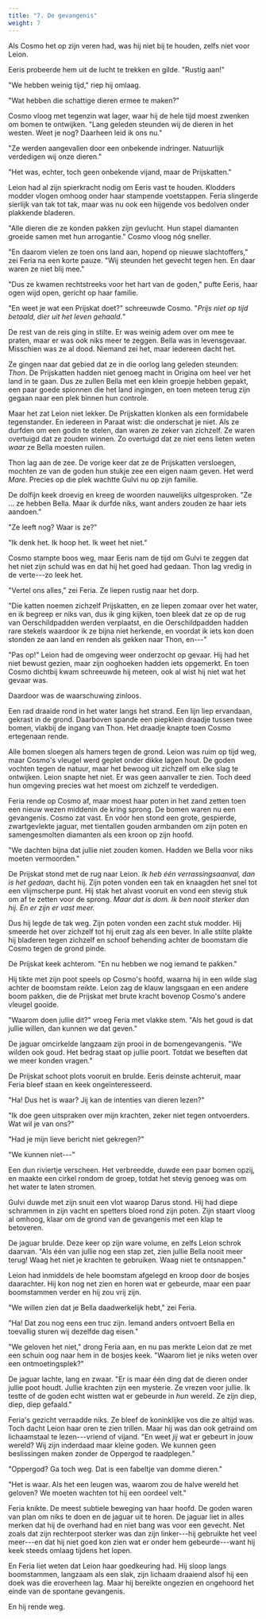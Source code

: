 ```yaml
---
title: "7. De gevangenis"
weight: 7
---
```


Als Cosmo het op zijn veren had, was hij niet bij te houden, zelfs niet voor Leion. 

Eeris probeerde hem uit de lucht te trekken en gilde. "Rustig aan!"

"We hebben weinig tijd," riep hij omlaag.

"Wat hebben die schattige dieren ermee te maken?"

Cosmo vloog met tegenzin wat lager, waar hij de hele tijd moest zwenken om bomen te ontwijken. "Lang geleden steunden wij de dieren in het westen. Weet je nog? Daarheen leid ik ons nu."

"Ze werden aangevallen door een onbekende indringer. Natuurlijk verdedigen wij onze dieren."

"Het was, echter, toch geen onbekende vijand, maar de Prijskatten."

Leion had al zijn spierkracht nodig om Eeris vast te houden. Klodders modder vlogen omhoog onder haar stampende voetstappen. Feria slingerde sierlijk van tak tot tak, maar was nu ook een hijgende vos bedolven onder plakkende bladeren.

"Alle dieren die ze konden pakken zijn gevlucht. Hun stapel diamanten groeide samen met hun arrogantie." Cosmo vloog nóg sneller.

"En daarom vielen ze toen ons land aan, hopend op nieuwe slachtoffers," zei Feria na een korte pauze. "Wij steunden het gevecht tegen hen. En daar waren ze niet blij mee."

"Dus ze kwamen rechtstreeks voor het hart van de goden," pufte Eeris, haar ogen wijd open, gericht op haar familie. 

"En weet je wat een Prijskat doet?" schreeuwde Cosmo. "_Prijs niet op tijd betaald, dier uit het leven gehaald._"

De rest van de reis ging in stilte. Er was weinig adem over om mee te praten, maar er was ook niks meer te zeggen. Bella was in levensgevaar. Misschien was ze al dood. Niemand zei het, maar iedereen dacht het. 

Ze gingen naar dat gebied dat ze in die oorlog lang geleden steunden: _Thon_. De Prijskatten hadden niet genoeg macht in Origina om heel ver het land in te gaan. Dus ze zullen Bella met een klein groepje hebben gepakt, een paar goede spionnen die het land ingingen, en toen meteen terug zijn gegaan naar een plek binnen hun controle.

Maar het zat Leion niet lekker. De Prijskatten klonken als een formidabele tegenstander. En iedereen in Paraat wist: die onderschat je niet. Als ze durfden om een godin te stelen, dan waren ze zeker van zichzelf. Ze waren overtuigd dat ze zouden winnen. Zo overtuigd dat ze niet eens lieten weten _waar_ ze Bella moesten ruilen.

Thon lag aan de zee. De vorige keer dat ze de Prijskatten versloegen, mochten ze van de goden hun stukje zee een eigen naam geven. Het werd _Mare_. Precies op die plek wachtte Gulvi nu op zijn familie.

De dolfijn keek droevig en kreeg de woorden nauwelijks uitgesproken. "Ze ... ze hebben Bella. Maar ik durfde niks, want anders zouden ze haar iets aandoen."

"Ze leeft nog? Waar is ze?"

"Ik denk het. Ik hoop het. Ik weet het niet."

Cosmo stampte boos weg, maar Eeris nam de tijd om Gulvi te zeggen dat het niet zijn schuld was en dat hij het goed had gedaan. Thon lag vredig in de verte---zo leek het.

"Vertel ons alles," zei Feria. Ze liepen rustig naar het dorp.

"Die katten noemen zichzelf Prijskatten, en ze liepen zomaar over het water, en ik begreep er niks van, dus ik ging kijken, toen bleek dat ze op de rug van Oerschildpadden werden verplaatst, en die Oerschildpadden hadden rare stekels waardoor ik ze bijna niet herkende, en voordat ik iets kon doen stonden ze aan land en renden als gekken naar Thon, en---"

"Pas op!" Leion had de omgeving weer onderzocht op gevaar. Hij had het niet bewust gezien, maar zijn ooghoeken hadden iets opgemerkt. En toen Cosmo dichtbij kwam schreeuwde hij meteen, ook al wist hij niet wat het gevaar was.

Daardoor was de waarschuwing zinloos. 

Een rad draaide rond in het water langs het strand. Een lijn liep ervandaan, gekrast in de grond. Daarboven spande een piepklein draadje tussen twee bomen, vlakbij de ingang van Thon. Het draadje knapte toen Cosmo ertegenaan rende.

Alle bomen sloegen als hamers tegen de grond. Leion was ruim op tijd weg, maar Cosmo's vleugel werd geplet onder dikke lagen hout. De goden vochten tegen de natuur, maar het bewoog uit zichzelf om elke slag te ontwijken. Leion snapte het niet. Er was geen aanvaller te zien. Toch deed hun omgeving precies wat het moest om zichzelf te verdedigen.

Feria rende op Cosmo af, maar moest haar poten in het zand zetten toen een nieuw wezen middenin de kring sprong. De bomen waren nu een gevangenis. Cosmo zat vast. En vóór hen stond een grote, gespierde, zwartgevlekte jaguar, met tientallen gouden armbanden om zijn poten en samengesmolten diamanten als een kroon op zijn hoofd.

"We dachten bijna dat jullie niet zouden komen. Hadden we Bella voor niks moeten vermoorden."

De Prijskat stond met de rug naar Leion. _Ik heb één verrassingsaanval, dan is het gedaan,_ dacht hij. Zijn poten vonden een tak en knaagden het snel tot een vlijmscherpe punt. Hij stak het alvast vooruit en vond een stevig stuk om af te zetten voor de sprong. _Maar dat is dom. Ik ben nooit sterker dan hij. En er zijn er vast meer._

Dus hij legde de tak weg. Zijn poten vonden een zacht stuk modder. Hij smeerde het over zichzelf tot hij eruit zag als een bever. In alle stilte plakte hij bladeren tegen zichzelf en schoof behending achter de boomstam die Cosmo tegen de grond pinde.

De Prijskat keek achterom. "En nu hebben we nog iemand te pakken."

Hij tikte met zijn poot speels op Cosmo's hoofd, waarna hij in een wilde slag achter de boomstam reikte. Leion zag de klauw langsgaan en een andere boom pakken, die de Prijskat met brute kracht bovenop Cosmo's andere vleugel gooide.

"Waarom doen jullie dit?" vroeg Feria met vlakke stem. "Als het goud is dat jullie willen, dan kunnen we dat geven."

De jaguar omcirkelde langzaam zijn prooi in de bomengevangenis. "We wilden ook goud. Het bedrag staat op jullie poort. Totdat we beseften dat we meer konden vragen."

De Prijskat schoot plots vooruit en brulde. Eeris deinste achteruit, maar Feria bleef staan en keek ongeïnteresseerd.

"Ha! Dus het is waar? Jij kan de intenties van dieren lezen?"

"Ik doe geen uitspraken over mijn krachten, zeker niet tegen ontvoerders. Wat wil je van ons?"

"Had je mijn lieve bericht niet gekregen?"

"We kunnen niet---"

Een dun riviertje verscheen. Het verbreedde, duwde een paar bomen opzij, en maakte een cirkel rondom de groep, totdat het stevig genoeg was om het water te laten stromen.

Gulvi duwde met zijn snuit een vlot waarop Darus stond. Hij had diepe schrammen in zijn vacht en spetters bloed rond zijn poten. Zijn staart vloog al omhoog, klaar om de grond van de gevangenis met een klap te betoveren.

De jaguar brulde. Deze keer op zijn ware volume, en zelfs Leion schrok daarvan. "Als één van jullie nog een stap zet, zien jullie Bella nooit meer terug! Waag het niet je krachten te gebruiken. Waag niet te ontsnappen."

Leion had inmiddels de hele boomstam afgelegd en kroop door de bosjes daarachter. Hij kon nog net zien en horen wat er gebeurde, maar een paar boomstammen verder en hij zou vrij zijn.

"We willen zien dat je Bella daadwerkelijk hebt," zei Feria. 

"Ha! Dat zou nog eens een truc zijn. Iemand anders ontvoert Bella en toevallig sturen wij dezelfde dag eisen."

"We geloven het niet," drong Feria aan, en nu pas merkte Leion dat ze met een schuin oog naar hem in de bosjes keek. "Waarom liet je niks weten over een ontmoetingsplek?"

De jaguar lachte, lang en zwaar. "Er is maar één ding dat de dieren onder jullie poot houdt. Jullie krachten zijn een mysterie. Ze vrezen voor jullie. Ik testte of de goden echt wistten wat er gebeurde in _hun_ wereld. Ze zijn diep, diep, diep gefaald."

Feria's gezicht verraadde niks. Ze bleef de koninklijke vos die ze altijd was. Toch dacht Leion haar oren te zien trillen. Maar hij was dan ook getraind om lichaamstaal te lezen---vriend of vijand. "En weet _jij_ wat er gebeurt in jouw wereld? Wij zijn inderdaad maar kleine goden. We kunnen geen beslissingen maken zonder de Oppergod te raadplegen."

"Oppergod? Ga toch weg. Dat is een fabeltje van domme dieren."

"Het is waar. Als het een leugen was, waarom zou de halve wereld het geloven? We moeten wachten tot hij een oordeel velt."

Feria knikte. De meest subtiele beweging van haar hoofd. De goden waren van plan om niks te doen en de jaguar uit te horen. De jaguar liet in alles merken dat hij de overhand had en niet bang was voor een gevecht. Net zoals dat zijn rechterpoot sterker was dan zijn linker---hij gebruikte het veel meer---en dat hij niet goed kon zien wat er onder hem gebeurde---want hij keek steeds omlaag tijdens het lopen.

En Feria liet weten dat Leion haar goedkeuring had. Hij sloop langs boomstammen, langzaam als een slak, zijn lichaam draaiend alsof hij een doek was die eroverheen lag. Maar hij bereikte ongezien en ongehoord het einde van de spontane gevangenis.

En hij rende weg.